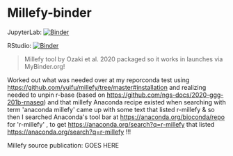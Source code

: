 # Millefy-binder

JupyterLab:  [![Binder](https://mybinder.org/badge_logo.svg)](https://mybinder.org/v2/gh/fomightez/millefy-binder/master)

RStudio:  [![Binder](https://mybinder.org/badge_logo.svg)](https://mybinder.org/v2/gh/fomightez/millefy-binder/master?urlpath=rstudio)


> Millefy tool by Ozaki et al. 2020 packaged so it works in launches via MyBinder.org!

Worked out what was needed over at my reporconda test using https://github.com/yuifu/millefy/tree/master#installation and realizing needed to unpin r-base (based on https://github.com/ngs-docs/2020-ggg-201b-rnaseq) and that millefy Anaconda recipe existed when searching with term 'anaconda millefy' came up with some text that listed r-millefy & so then I searched Anaconda's tool bar at https://anaconda.org/bioconda/repo for 'r-millefy' , to get https://anaconda.org/search?q=r-millefy that listed https://anaconda.org/search?q=r-millefy !!!

Millefy source publication:
GOES HERE